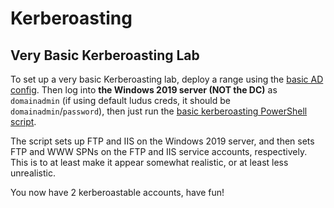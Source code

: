 # Kerberoasting

## Very Basic Kerberoasting Lab

To set up a very basic Kerberoasting lab, deploy a range using the [basic AD config](../basic-ad-config.yml). Then log into **the Windows 2019 server (NOT the DC)** as `domainadmin` (if using default ludus creds, it should be `domainadmin`/`password`), then just run the [basic kerberoasting PowerShell script](./basic_kerberoasting.ps1).

The script sets up FTP and IIS on the Windows 2019 server, and then sets FTP and WWW SPNs on the FTP and IIS service accounts, respectively. This is to at least make it appear somewhat realistic, or at least less unrealistic.

You now have 2 kerberoastable accounts, have fun!
